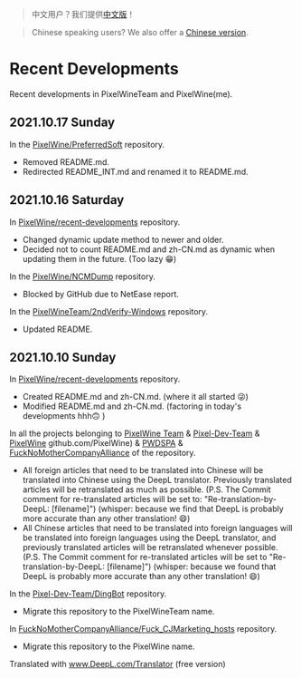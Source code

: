 > 中文用户？我们提供[中文版](../../blob/main/zh-CN.md)！

> Chinese speaking users? We also offer a [Chinese version](../../blob/main/zh-CN.md).

# Recent Developments
Recent developments in PixelWineTeam and PixelWine(me).
## 2021.10.17 Sunday
In the [PixelWine/PreferredSoft](https://github.com/PixelWine/PreferredSoft) repository.
- Removed README.md.
- Redirected README_INT.md and renamed it to README.md.
## 2021.10.16 Saturday
In [PixelWine/recent-developments](../../) repository.
- Changed dynamic update method to newer and older.
- Decided not to count README.md and zh-CN.md as dynamic when updating them in the future. (Too lazy 😁)

In the [PixelWine/NCMDump](https://github.com/pixelwine/ncmdump) repository.
- Blocked by GitHub due to NetEase report.

In the [PixelWineTeam/2ndVerify-Windows](https://github.com/PixelWineTeam/2ndVerify-Windows) repository.
- Updated README.

## 2021.10.10 Sunday
In [PixelWine/recent-developments](../../) repository.
- Created README.md and zh-CN.md. (where it all started 😜)
- Modified README.md and zh-CN.md. (factoring in today's developments hhh🙃 )

In all the projects belonging to [PixelWine Team](https://github.com/pixelwineteam) & [Pixel-Dev-Team](https://github.com/Pixel-Dev-Team) & [PixelWine](https://) github.com/PixelWine) & [PWDSPA](https://github.com/AODS-China) & [FuckNoMotherCompanyAlliance](https://github.com/FuckNoMotherCompanyAlliance) of the repository.
- All foreign articles that need to be translated into Chinese will be translated into Chinese using the DeepL translator. Previously translated articles will be retranslated as much as possible. (P.S. The Commit comment for re-translated articles will be set to: "Re-translation-by-DeepL: [filename]") (whisper: because we find that DeepL is probably more accurate than any other translation! 😄)
- All Chinese articles that need to be translated into foreign languages will be translated into foreign languages using the DeepL translator, and previously translated articles will be retranslated whenever possible. (P.S. The Commit comment for re-translated articles will be set to "Re-translation-by-DeepL: [filename]") (whisper: because we found that DeepL is probably more accurate than any other translation! 😄)

In the [Pixel-Dev-Team/DingBot](https://github.com/Pixel-Dev-Team/DingBot) repository.
- Migrate this repository to the PixelWineTeam name.

In [FuckNoMotherCompanyAlliance/Fuck_CJMarketing_hosts](https://github.com/FuckNoMotherCompanyAlliance/Fuck_CJMarketing_hosts) repository.
- Migrate this repository to the PixelWine name.


Translated with www.DeepL.com/Translator (free version)
